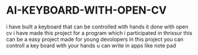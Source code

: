 # AI-KEYBOARD-WITH-OPEN-CV
i have built a keyboard that can be controlled with hands it done with open cv 
i have made this project for a program which i participated in thrissur 
this can be a easy project made for young devolopers 
in this project you can controll a key board with your hands 
u can write in apps like note pad 
